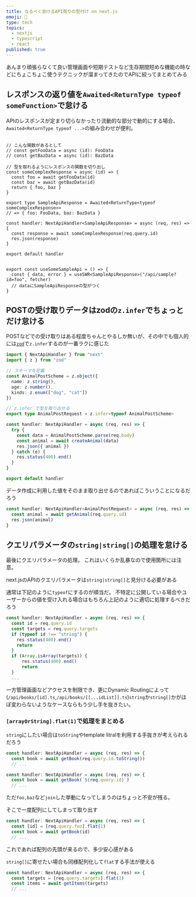 ```yaml
---
title: なるべく怠けるAPI周りの型付け on next.js
emoji: 🦥
type: tech
topics:
  - nextjs
  - typescript
  - react
published: true
---
```


あんまり頑張らなくて良い管理画面や短期テストなど生存期間短めな機能の時などにちょこちょこ使うテクニックが溜まってきたのでAPIに絞ってまとめてみる

## レスポンスの返り値を`Awaited<ReturnType typeof someFunction>`で怠ける

APIのレスポンスが定まり切らなかったり流動的な部分で動的にする場合、`Awaited<ReturnType typeof ...>`の組み合わせが便利。

```tsx

// こんな関数があるとして
// const getFooData = async (id): FooData
// const getBazData = async (id): BazData

// 型を取れるようにレスポンスの関数を切り出し
const someComplexResponse = async (id) => {
  const foo = await getFooData(id)
  const baz = await getBazData(id)
  return { foo, baz }
}

export type SampleApiResponse = Awaited<ReturnType<typeof someComplexResponse>>
// => { foo: FooData, baz: BazData }

const handler: NextApiHandler<SampleApiResponse> = async (req, res) => {
  const response = await someComplexResponse(req.query.id)
  res.json(response)
}

export default handler

```

```tsx

export const useSomeSampleApi = () => {
  const { data, error } = useSWR<SampleApiResponse>("/api/sample?id=foo", fetcher)
  // dataにSampleApiResponseの型がつく
}

```

## POSTの受け取りデータはzodの`z.infer`でちょっとだけ怠ける

POSTなどでの受け取りはある程度ちゃんとやるしか無いが、その中でも個人的には[`zod`](https://github.com/colinhacks/zod#objects)で`z.infer`するのが一番ラクに感じた

```ts
import { NextApiHandler } from "next"
import { z } from "zod"

// スキーマを定義
const AnimalPostScheme = z.object({
  name: z.string(),
  age: z.number(),
  kinds: z.enum(["dog", "cat"])
})

//`z.infer`で型を取り出せる
export type AnimalPostRequest = z.infer<typeof AnimalPostScheme>

const handler: NextApiHandler = async (req, res) => {
  try {
    const data = AnimalPostScheme.parse(req.body)
    const animal = await createAnimal(data)
    res.json({ animal })
  } catch (e) {
    res.status(400).end()
  }
}

export default handler

```

データ作成に利用した値をそのまま取り出せるのであればこういうことになるだろう

```ts
const handler: NextApiHandler<AnimalPostRequest> = async (req, res) => {
  const animal = await getAnimal(req.query.id)
  res.json(animal)
}
```

## クエリパラメータの`string|string[]`の処理を怠ける

最後にクエリパラメータの処理。
これはいくらか乱暴なので使用箇所には注意。

next.jsのAPIのクエリパラメータは`string|string[]`と見分ける必要がある

通常は下記のように`typeof`にするのが順当だ。
不特定に公開している場合やユーザーからの値を受け入れる場合はもちろん上記のように適切に処理するべきだろう

```ts
const handler: NextApiHandler = async (req, res) => {
  const id = req.query.id
  const targets = req.query.targets
  if (typeof id !== "string") {
    res.status(400).end()
    return
  }
  if (Array.isArray(targets)) {
      res.status(400).end()
      return
  }
  ...
```

一方管理画面などアクセスを制限でき、更にDynamic Routingによって(`/api/books/[id].ts`,`/api/books/[[...idList]].ts`)`string`か`string[]`かがほぼ変わらないようなケースならもう少し手を抜きたい。

### `[arrayOrString].flat(1)`で処理をまとめる

`string`にしたい場合は`toString`やtemplate litralを利用する手抜きが考えられるだろう

```ts
const handler: NextApiHandler = async (req, res) => {
  const book = await getBook(req.query.id.toString())
  // ...
```
```ts
const handler: NextApiHandler = async (req, res) => {
  const book = await getBook(`${req.query.id}`)
  // ... 
```

ただ`foo,baz`など`join`した挙動になってしまうのはちょっと不安が残る。

そこで一度配列にしてしまって取り出す

```ts
const handler: NextApiHandler = async (req, res) => {
  const [id] = [req.query.foo].flat(1)
  const book = await getBook(id)
  // ...
```
これであれば配列の先頭が来るので、多少安心感がある

`string[]`に寄せたい場合も同様配列化して`flat`する手法が使える

```ts
const handler: NextApiHandler = async (req, res) => {
  const targets = [req.query.targets].flat(1)
  const items = await getItems(targets)
  // ...
```
